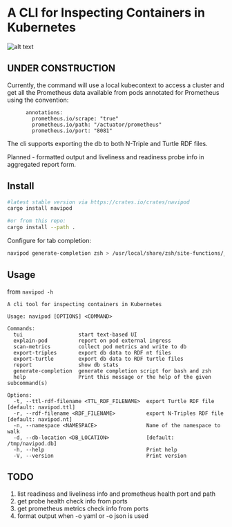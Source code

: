 A CLI for Inspecting Containers in Kubernetes
============

![alt text](docs/demo.gif)

UNDER CONSTRUCTION
-----------

Currently, the command will use a local kubecontext to access a cluster
and get all the Prometheus data available from pods annotated for Prometheus
using the convention:

```
      annotations:
        prometheus.io/scrape: "true"
        prometheus.io/path: "/actuator/prometheus"
        prometheus.io/port: "8081"
```

The cli supports exporting the db to both N-Triple and Turtle RDF files.

Planned - formatted output and liveliness and readiness probe info
in aggregated report form.

Install
----------

```bash
#latest stable version via https://crates.io/crates/navipod
cargo install navipod

#or from this repo:
cargo install --path .
```

Configure for tab completion:

```bash
navipod generate-completion zsh > /usr/local/share/zsh/site-functions/_navipod
```

Usage
---------

from `navipod -h`

```
A cli tool for inspecting containers in Kubernetes

Usage: navipod [OPTIONS] <COMMAND>

Commands:
  tui                  start text-based UI
  explain-pod          report on pod external ingress
  scan-metrics         collect pod metrics and write to db
  export-triples       export db data to RDF nt files
  export-turtle        export db data to RDF turtle files
  report               show db stats
  generate-completion  generate completion script for bash and zsh
  help                 Print this message or the help of the given subcommand(s)

Options:
  -t, --ttl-rdf-filename <TTL_RDF_FILENAME>  export Turtle RDF file [default: navipod.ttl]
  -r, --rdf-filename <RDF_FILENAME>          export N-Triples RDF file [default: navipod.nt]
  -n, --namespace <NAMESPACE>                Name of the namespace to walk
  -d, --db-location <DB_LOCATION>            [default: /tmp/navipod.db]
  -h, --help                                 Print help
  -V, --version                              Print version
```

TODO
--------

1. list readiness and liveliness info and prometheus health port and path
2. get probe health check info from ports
3. get prometheus metrics check info from ports
4. format output when -o yaml or -o json is used
